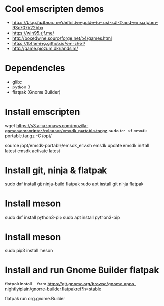 # Cool emscripten demos
- https://blog.fazibear.me/definitive-guide-to-rust-sdl-2-and-emscripten-93d707b22bbb
- https://win95.ajf.me/
- http://boxedwine.sourceforge.net/b4/games.html
- https://tbfleming.github.io/em-shell/
- http://game.prozum.dk/randsim/

# Dependencies
- glibc
- python 3
- flatpak (Gnome Builder)

# Install emscripten
wget https://s3.amazonaws.com/mozilla-games/emscripten/releases/emsdk-portable.tar.gz
sudo tar -xf emsdk-portable.tar.gz -C /opt/

source /opt/emsdk-portable/emsdk_env.sh
emsdk update
emsdk install latest
emsdk activate latest

# Install git, ninja & flatpak
sudo dnf install git ninja-build flatpak
sudo apt install git ninja flatpak

# Install meson
sudo dnf install python3-pip
sudo apt install python3-pip

# Install meson
sudo pip3 install meson

# Install and run Gnome Builder flatpak
flatpak install --from https://git.gnome.org/browse/gnome-apps-nightly/plain/gnome-builder.flatpakref?h=stable

flatpak run org.gnome.Builder
